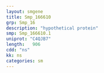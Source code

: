 ```yaml
---
layout: smgene
title: Smp_166610
grp: Smp_16
description: "hypothetical protein"
smp: Smp_166610.1
uniprot: "C4QJB7"
length:   906
cdd: "ns"
kk: ns
categories: sm
---
```

